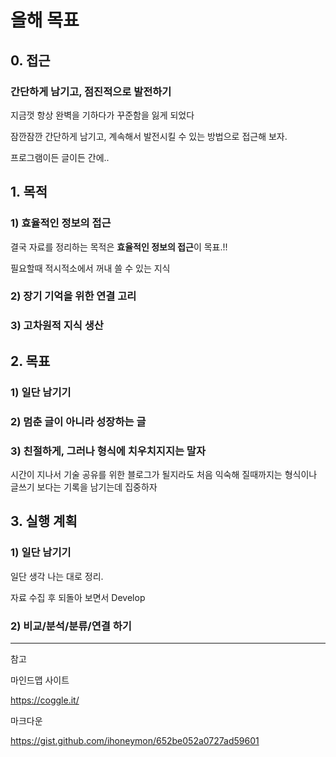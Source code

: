 # 올해 목표

## 0. 접근
### 간단하게 남기고, 점진적으로 발전하기
지금껏 항상 완벽을 기하다가 꾸준함을 잃게 되었다

잠깐잠깐 간단하게 남기고, 계속해서 발전시킬 수 있는 방법으로 접근해 보자.

프로그램이든 글이든 간에..


## 1. 목적

### 1) 효율적인 정보의 접근
결국 자료를 정리하는 목적은 **효율적인 정보의 접근**이 목표.!!

필요할때 적시적소에서 꺼내 쓸 수 있는 지식


### 2) 장기 기억을 위한 연결 고리


### 3) 고차원적 지식 생산



## 2. 목표

### 1) 일단 남기기


### 2) 멈춘 글이 아니라 성장하는 글

 
### 3) 친절하게, 그러나 형식에 치우치지지는 말자
시간이 지나서 기술 공유를 위한 블로그가 될지라도
처음 익숙해 질때까지는 형식이나 글쓰기 보다는
기록을 남기는데 집중하자


## 3. 실행 계획

### 1) 일단 남기기
일단 생각 나는 대로 정리.

자료 수집 후 되돌아 보면서 Develop


### 2) 비교/분석/분류/연결 하기




---
참고

마인드맵 사이트

https://coggle.it/


마크다운

https://gist.github.com/ihoneymon/652be052a0727ad59601
